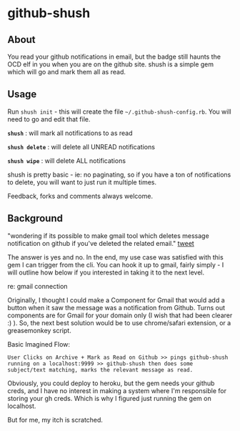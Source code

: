 github-shush
============

About
-----

You read your github notifications in email, but the badge still haunts the OCD elf in you when you are on the github site. shush is a simple gem which will go and mark them all as read.

Usage
-----

Run `shush init` - this will create the file `~/.github-shush-config.rb`. You will need to go and edit that file. 

**`shush`** : will mark all notifications to as read

**`shush delete`** : will delete all UNREAD notifications

**`shush wipe`** : will delete ALL notifications

shush is pretty basic - ie: no paginating, so if you have a ton of notifications to delete, you will want to just run it multiple times. 

Feedback, forks and comments always welcome.

Background
----------

"wondering if its possible to make gmail tool which deletes message notification on github if you've deleted the related email." [tweet](http://twitter.com/#!/meeech/status/30483727884750848)

The answer is yes and no. In the end, my use case was satisfied with this gem I can trigger from the cli. You can hook it up to gmail, fairly simply -  I will outline how below if you interested in taking it to the next level.

re: gmail connection

Originally, I thought I could make a Component for Gmail that would add a button when it saw the message was a notification from Github. Turns out components are for Gmail for your domain only (I wish that had been clearer :) ). So, the next best solution would be to use chrome/safari extension, or a greasemonkey script. 

Basic Imagined Flow:

`User Clicks on Archive + Mark as Read on Github >> pings github-shush running on a localhost:9999 >> github-shush then does some subject/text matching, marks the relevant message as read.`

Obviously, you could deploy to heroku, but the gem needs your github creds, and I have no interest in making a system where I'm responsible for storing your gh creds. Which is why I figured just running the gem on localhost.

But for me, my itch is scratched. 


